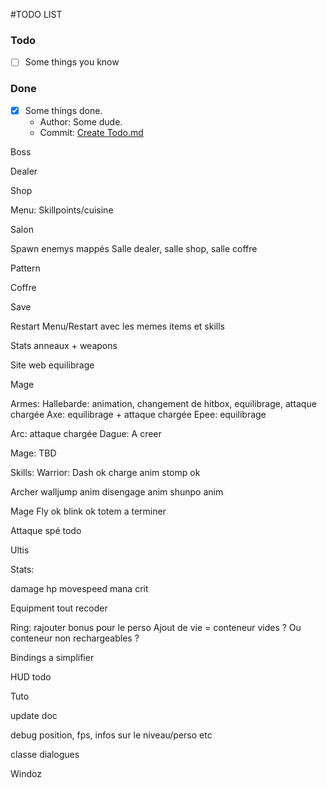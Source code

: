 #TODO LIST

### Todo
- [ ] Some things you know

### Done

- [x] Some things done.
  - Author: Some dude.
  - Commit: [Create Todo.md](https://github.com/Ne02ptzero/rogue-like/commit/b36e0a5d8160069aa62ca9ea548294bcc15113ba)


Boss

Dealer

Shop

Menu:
  Skillpoints/cuisine

  Salon

Spawn enemys mappés
  Salle dealer, salle shop, salle coffre

Pattern

Coffre

Save

Restart Menu/Restart avec les memes items et skills


Stats anneaux + weapons

Site web equilibrage

Mage

Armes:
  Hallebarde: animation, changement de hitbox, equilibrage, attaque chargée
  Axe: equilibrage + attaque chargée
  Epee: equilibrage

  Arc: attaque chargée
  Dague: A creer
  
  Mage: TBD
  
Skills:
  Warrior:
    Dash ok
    charge anim
    stomp ok
    
  Archer
    walljump anim
    disengage anim
    shunpo anim
    
  Mage 
    Fly ok
    blink ok
    totem a terminer
  
Attaque spé todo
  
Ultis

Stats:

damage
hp
movespeed
mana
crit

Equipment
  tout recoder

  Ring: rajouter bonus pour le perso
  Ajout de vie = conteneur vides ? Ou conteneur non rechargeables ?
  
Bindings a simplifier

HUD todo

Tuto

update doc

debug position, fps, infos sur le niveau/perso etc

classe dialogues

Windoz
